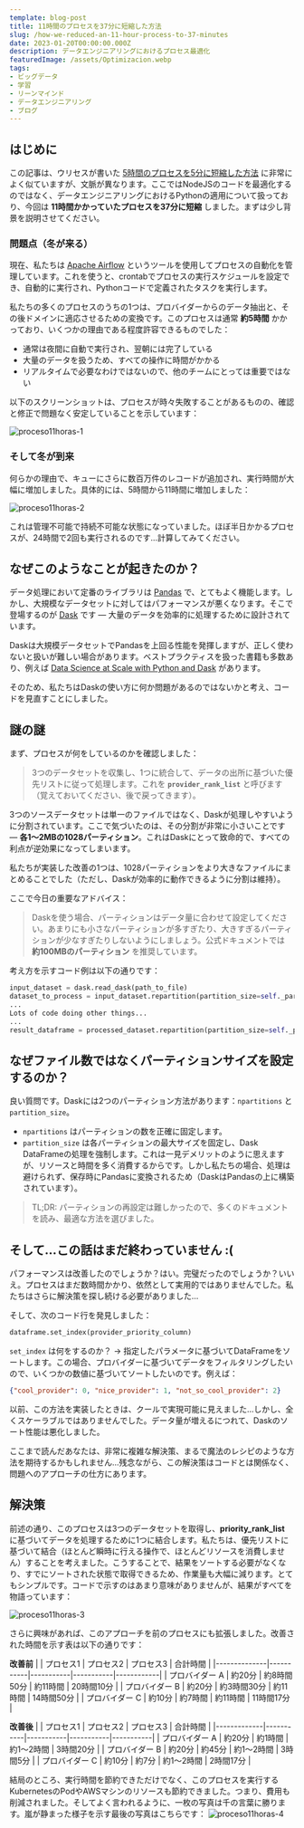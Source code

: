 ```yaml
---
template: blog-post
title: 11時間のプロセスを37分に短縮した方法
slug: /how-we-reduced-an-11-hour-process-to-37-minutes
date: 2023-01-20T00:00:00.000Z
description: データエンジニアリングにおけるプロセス最適化
featuredImage: /assets/Optimizacion.webp
tags:
- ビッグデータ
- 学習
- リーンマインド
- データエンジニアリング
- ブログ
---
```

## はじめに

この記事は、ウリセスが書いた [5時間のプロセスを5分に短縮した方法](https://ulisesantana.dev/blog/2022/como-pase-un-proceso-en-nodejs-de-5-horas-a-5-minutos/) に非常によく似ていますが、文脈が異なります。ここではNodeJSのコードを最適化するのではなく、データエンジニアリングにおけるPythonの適用について扱っており、今回は **11時間かかっていたプロセスを37分に短縮** しました。まずは少し背景を説明させてください。

### 問題点（冬が来る）

現在、私たちは [Apache Airflow](https://airflow.apache.org/) というツールを使用してプロセスの自動化を管理しています。これを使うと、crontabでプロセスの実行スケジュールを設定でき、自動的に実行され、Pythonコードで定義されたタスクを実行します。

私たちの多くのプロセスのうちの1つは、プロバイダーからのデータ抽出と、その後ドメインに適応させるための変換です。このプロセスは通常 **約5時間** かかっており、いくつかの理由である程度許容できるものでした：

* 通常は夜間に自動で実行され、翌朝には完了している
* 大量のデータを扱うため、すべての操作に時間がかかる
* リアルタイムで必要なわけではないので、他のチームにとっては重要ではない

以下のスクリーンショットは、プロセスが時々失敗することがあるものの、確認と修正で問題なく安定していることを示しています：

![proceso11horas-1](/assets/proceso11horas-1.png " ")

### そして冬が到来

何らかの理由で、キューにさらに数百万件のレコードが追加され、実行時間が大幅に増加しました。具体的には、5時間から11時間に増加しました：

![proceso11horas-2](/assets/proceso11horas-2.png " ")

これは管理不可能で持続不可能な状態になっていました。ほぼ半日かかるプロセスが、24時間で2回も実行されるのです…計算してみてください。

## なぜこのようなことが起きたのか？

データ処理において定番のライブラリは [Pandas](https://pandas.pydata.org/) で、とてもよく機能します。しかし、大規模なデータセットに対してはパフォーマンスが悪くなります。そこで登場するのが [Dask](https://www.dask.org/) です — 大量のデータを効率的に処理するために設計されています。

Daskは大規模データセットでPandasを上回る性能を発揮しますが、正しく使わないと扱いが難しい場合があります。ベストプラクティスを扱った書籍も多数あり、例えば [Data Science at Scale with Python and Dask](https://www.amazon.es/Data-Science-Scale-Python-Dask/dp/1617295604) があります。

そのため、私たちはDaskの使い方に何か問題があるのではないかと考え、コードを見直すことにしました。

## 謎の謎

まず、プロセスが何をしているのかを確認しました：

> 3つのデータセットを収集し、1つに統合して、データの出所に基づいた優先リストに従って処理します。これを **`provider_rank_list`** と呼びます（覚えておいてください、後で戻ってきます）。

3つのソースデータセットは単一のファイルではなく、Daskが処理しやすいように分割されています。ここで気づいたのは、その分割が非常に小さいことです — **各1〜2MBの1028パーティション**。これはDaskにとって致命的で、すべての利点が逆効果になってしまいます。

私たちが実装した改善の1つは、1028パーティションをより大きなファイルにまとめることでした（ただし、Daskが効率的に動作できるように分割は維持）。

ここで今日の重要なアドバイス：

> Daskを使う場合、パーティションはデータ量に合わせて設定してください。あまりにも小さなパーティションが多すぎたり、大きすぎるパーティションが少なすぎたりしないようにしましょう。公式ドキュメントでは **約100MBのパーティション** を推奨しています。

考え方を示すコード例は以下の通りです：

```python
input_dataset = dask.read_dask(path_to_file)
dataset_to_process = input_dataset.repartition(partition_size=self._partition_size) # Fix input to ensure it doesn’t break anything
...
Lots of code doing other things...
...
result_dataframe = processed_dataset.repartition(partition_size=self._partition_size) # Fix output size in case it grew during processing
```

## なぜファイル数ではなくパーティションサイズを設定するのか？

良い質問です。Daskには2つのパーティション方法があります：`npartitions` と `partition_size`。
- `npartitions` はパーティションの数を正確に固定します。
- `partition_size` は各パーティションの最大サイズを固定し、Dask DataFrameの処理を強制します。これは一見デメリットのように思えますが、リソースと時間を多く消費するからです。しかし私たちの場合、処理は避けられず、保存時にPandasに変換されるため（DaskはPandasの上に構築されています）。

> TL;DR: パーティションの再設定は難しかったので、多くのドキュメントを読み、最適な方法を選びました。

## そして…この話はまだ終わっていません :(

パフォーマンスは改善したのでしょうか？はい。完璧だったのでしょうか？いいえ。プロセスはまだ数時間かかり、依然として実用的ではありませんでした。私たちはさらに解決策を探し続ける必要がありました…

そして、次のコード行を発見しました：

```python
dataframe.set_index(provider_priority_column)
```

`set_index` は何をするのか？ -> 指定したパラメータに基づいてDataFrameをソートします。この場合、プロバイダーに基づいてデータをフィルタリングしたいので、いくつかの数値に基づいてソートしたいのです。例えば：

```json
{"cool_provider": 0, "nice_provider": 1, "not_so_cool_provider": 2}
```

以前、この方法を実装したときは、クールで実現可能に見えました…しかし、全くスケーラブルではありませんでした。データ量が増えるにつれて、Daskのソート性能は悪化しました。

ここまで読んだあなたは、非常に複雑な解決策、まるで魔法のレシピのような方法を期待するかもしれません…残念ながら、この解決策はコードとは関係なく、問題へのアプローチの仕方にあります。

## 解決策

前述の通り、このプロセスは3つのデータセットを取得し、**priority_rank_list** に基づいてデータを処理するために1つに結合します。私たちは、優先リストに基づいて結合（ほとんど瞬時に行える操作で、ほとんどリソースを消費しません）することを考えました。こうすることで、結果をソートする必要がなくなり、すでにソートされた状態で取得できるため、作業量も大幅に減ります。とてもシンプルです。コードで示すのはあまり意味がありませんが、結果がすべてを物語っています：

![proceso11horas-3](/assets/proceso11horas-3.jpeg " ")

さらに興味があれば、このアプローチを前のプロセスにも拡張しました。改善された時間を示す表は以下の通りです：

**改善前**
|             | プロセス1  | プロセス2   | プロセス3  | 合計時間    |
|--------------|-----------|-----------|-----------|------------|
| プロバイダー A | 約20分    | 約8時間50分 | 約11時間  | 20時間10分 |
| プロバイダー B | 約20分    | 約3時間30分 | 約11時間  | 14時間50分 |
| プロバイダー C | 約10分    | 約7時間     | 約11時間   | 11時間17分 |

**改善後**
|             | プロセス1 | プロセス2 | プロセス3 | 合計時間   |
|-------------|-----------|-----------|-----------|-----------|
| プロバイダー A | 約20分    | 約1時間   | 約1〜2時間 | 3時間20分  |
| プロバイダー B | 約20分    | 約45分    | 約1〜2時間 | 3時間5分   |
| プロバイダー C | 約10分    | 約7分     | 約1〜2時間 | 2時間17分  |

結局のところ、実行時間を節約できただけでなく、このプロセスを実行するKubernetesのPodやAWSマシンのリソースも節約できました。つまり、費用も削減されました。そしてよく言われるように、一枚の写真は千の言葉に勝ります。嵐が静まった様子を示す最後の写真はこちらです：
![proceso11horas-4](/assets/proceso11horas-4.png " ")